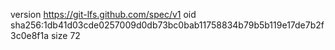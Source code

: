 version https://git-lfs.github.com/spec/v1
oid sha256:1db41d03cde0257009d0db73bc0bab11758834b79b5b119e17de7b2f3c0e8f1a
size 72
